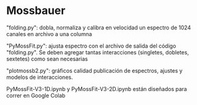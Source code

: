 # Mossbauer

"folding.py": dobla, normaliza y calibra en velocidad un espectro de 1024 canales en archivo a una columna

"PyMossFit.py": ajusta espectro con el archivo de salida del código "folding.py". Se deben agregar tantas interacciones (singletes, dobletes, sextetes) como sean necesarias

"plotmossb2.py": gráficos calidad publicación de espectros, ajustes y modelos de interacciones.

PyMossFit-V3-1D.ipynb y PyMossFit-V3-2D.ipynb están diseñados para correr en Google Colab 
